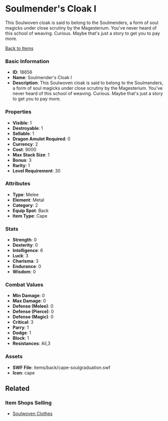 # Soulmender's Cloak I

This Soulwoven cloak is said to belong to the Soulmenders, a form of soul magicks under close scrutiny by the Magesterium. You've never heard of this school of weaving. Curious. Maybe that's just a story to get you to pay more.

[Back to Items](../items.md)

### Basic Information

- **ID**: 18656
- **Name**: Soulmender&#039;s Cloak I
- **Description**: This Soulwoven cloak is said to belong to the Soulmenders, a form of soul magicks under close scrutiny by the Magesterium. You&#039;ve never heard of this school of weaving. Curious. Maybe that&#039;s just a story to get you to pay more.

### Properties

- **Visible**: 1
- **Destroyable**: 1
- **Sellable**: 1
- **Dragon Amulet Required**: 0
- **Currency**: 2
- **Cost**: 9000
- **Max Stack Size**: 1
- **Bonus**: 3
- **Rarity**: 1
- **Level Requirement**: 30

### Attributes

- **Type**: Melee
- **Element**: Metal
- **Category**: 2
- **Equip Spot**: Back
- **Item Type**: Cape

### Stats

- **Strength**: 0
- **Dexterity**: 0
- **Intelligence**: 6
- **Luck**: 3
- **Charisma**: 3
- **Endurance**: 0
- **Wisdom**: 0

### Combat Values

- **Min Damage**: 0
- **Max Damage**: 0
- **Defense (Melee)**: 0
- **Defense (Pierce)**: 0
- **Defense (Magic)**: 0
- **Critical**: 3
- **Parry**: 1
- **Dodge**: 1
- **Block**: 1
- **Resistances**: All,3

### Assets

- **SWF File**: items/back/cape-soulgraduation.swf
- **Icon**: cape

## Related

### Item Shops Selling

- [Soulwoven Clothes](../item-shops/617-soulwoven-clothes.md)

